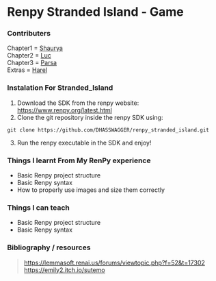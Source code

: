 # Renpy Stranded Island - Game
### Contributers
Chapter1 =  [Shaurya](https://github.com/DHASSWAGGER) <br>
Chapter2 = [Luc](https://github.com/luc-frenkie-dj) <br>
Chapter3 = [Parsa](https://github.com/ParsaThsi) <br>
Extras = [Harel](https://github.com/poo-goblin) <br>

### Instalation For Stranded_Island
1. Download the SDK from the renpy website: https://www.renpy.org/latest.html
2. Clone the git repository inside the renpy SDK using:
```
git clone https://github.com/DHASSWAGGER/renpy_stranded_island.git
```
3. Run the renpy executable in the SDK and enjoy!

### Things I learnt From My RenPy experience
- Basic Renpy project structure
- Basic Renpy syntax
- How to properly use images and size them correctly

### Things I can teach
- Basic Renpy project structure
- Basic Renpy syntax

### Bibliography / resources
> https://lemmasoft.renai.us/forums/viewtopic.php?f=52&t=17302 <br>
> https://emily2.itch.io/sutemo
